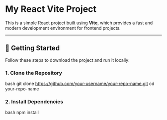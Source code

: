 # My React Vite Project

This is a simple React project built using **Vite**, which provides a fast and modern development environment for frontend projects.

---

## 🚀 Getting Started

Follow these steps to download the project and run it locally:

### 1. Clone the Repository

bash
git clone https://github.com/your-username/your-repo-name.git
  cd your-repo-name

### 2. Install Dependencies

bash
npm install
